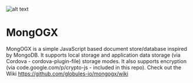 ![alt text](https://repository-images.githubusercontent.com/109342299/36907e80-5ecc-11ea-93cf-11f46ad8d01d)

# MongOGX
MongOGX is a simple JavaScript based document store/database inspired by MongoDB. It supports local storage and application data storage (via Cordova - cordova-plugin-file) storage modes. It also supports encryption (via code.google.com/p/crypto-js - included in this repo).
Check out the Wiki https://github.com/globules-io/mongogx/wiki

